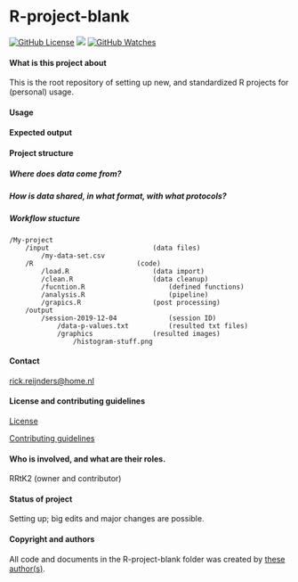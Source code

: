 # R-project-blank

[![GitHub License](https://img.shields.io/github/license/Rrtk2/R-project-blank)](https://github.com/Rrtk2/R-project-blank/blob/master/LICENSE.md) ![](https://img.shields.io/badge/Status-Setting_up-orange) [![GitHub Watches](https://img.shields.io/github/watchers/Rrtk2/R-project-blank.svg?style=social&label=Watch&maxAge=2592000)](https://github.com/Rrtk2/R-project-blank/watchers) 


#### What is this project about
This is the root repository of setting up new, and standardized R projects for (personal) usage.

#### Usage

#### Expected output

#### Project structure
##### Where does data come from?

##### How is data shared, in what format, with what protocols?

##### Workflow stucture
	/My-project
		/input							(data files)
			/my-data-set.csv
		/R							(code)
			/load.R 					(data import)
			/clean.R 					(data cleanup)
			/fucntion.R 					(defined functions)
			/analysis.R 					(pipeline)
			/grapics.R 					(post processing)
		/output
			/session-2019-12-04				(session ID)
				/data-p-values.txt			(resulted txt files)
				/graphics				(resulted images)
					/histogram-stuff.png



#### Contact
rick.reijnders@home.nl

#### License and contributing guidelines
[License](/LICENSE.md) 

[Contributing guidelines](/CONTRIBUTING.md) 


#### Who is involved, and what are their roles.
RRtK2 (owner and contributor)


#### Status of project
Setting up; big edits and major changes are possible.


#### Copyright and authors
All code and documents in the R-project-blank folder was created by [these author(s)](/AUTHORS.md).
